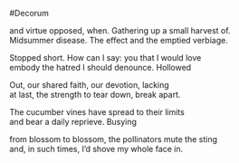 #Decorum

and virtue opposed, when. Gathering up a small harvest of.  
Midsummer disease. The effect and the emptied verbiage.

Stopped short. How can I say: you that I would love  
embody the hatred I should denounce. Hollowed

Out, our shared faith, our devotion, lacking  
at last, the strength to tear down, break apart.

The cucumber vines have spread to their limits  
and bear a daily reprieve. Busying

from blossom to blossom, the pollinators mute the sting  
and, in such times, I’d shove my whole face in.